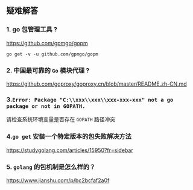 ## 疑难解答

### 1. go 包管理工具 ?
https://github.com/gpmgo/gopm
```shell script
go get -v -u github.com/gpmgo/gopm
```

### 2. 中国最可靠的 `Go` 模块代理 ?

https://github.com/goproxy/goproxy.cn/blob/master/README.zh-CN.md

### 3.`Error: Package "C:\\xxx\\xxx\\xxx-xxx-xxx" not a go package or not in GOPATH.`

请检查系统环境变量是否存在 `GOPATH` 路径冲突

### 4.`go get` 安装一个特定版本的包失败解决方法

https://studygolang.com/articles/15950?fr=sidebar

### 5. `golang` 的包机制是怎么样的？

https://www.jianshu.com/p/bc2bcfaf2a0f